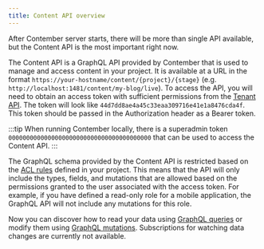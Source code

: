 ```yaml
---
title: Content API overview
---
```


After Contember server starts, there will be more than single API available, but the Content API is the most important right now.

The Content API is a GraphQL API provided by Contember that is used to manage and access content in your project. It is available at a URL in the format `https://your-hostname/content/{project}/{stage}` (e.g. `http://localhost:1481/content/my-blog/live`). To access the API, you will need to obtain an access token with sufficient permissions from the [Tenant API](../tenant/overview.md). The token will look like `44d7dd8ae4a45c33eaa309716e41e1a8476cda4f`. This token should be passed in the Authorization header as a Bearer token.

:::tip
When running Contember locally, there is a superadmin token `0000000000000000000000000000000000000000` that can be used to access the Content API. 
:::

The GraphQL schema provided by the Content API is restricted based on the [ACL rules](../schema/acl.md) defined in your project. This means that the API will only include the types, fields, and mutations that are allowed based on the permissions granted to the user associated with the access token. For example, if you have defined a read-only role for a mobile application, the GraphQL API will not include any mutations for this role.

Now you can discover how to read your data using [GraphQL queries](./queries.md) or modify them using [GraphQL mutations](./mutations.md). Subscriptions for watching data changes are currently not available.
